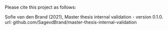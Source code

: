 Please cite this project as follows:

Sofie van den Brand (2021),  Master thesis internal validation - version 0.1.0. url: github.com/SagevdBrand/master-thesis-internal-validation
